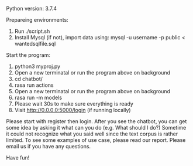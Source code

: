Python version: 3.7.4

Prepareing environments:

1. Run ./script.sh
2. Install Mysql (if not), import data using:  mysql -u username -p public < wantedsqlfile.sql

Start the program:
1. python3 myproj.py
2. Open a new terminatal or run the program above on background
3. cd chatbot/
4. rasa run actions
5. Open a new terminatal or run the program above on background
6. rasa run -m models
7. Please wait 30s to make sure everything is ready
8. Visit http://0.0.0.0:5000/login (if running locally)

Please start with register then login. After you see the chatbot, you can get some idea by asking it what can you do (e.g. What should I do?)
Sometime it could not recognize what you said well since the text corpus is rather limited.
To see some examples of use case, please read our report.
Please email us if you have any questions.

Have fun!

